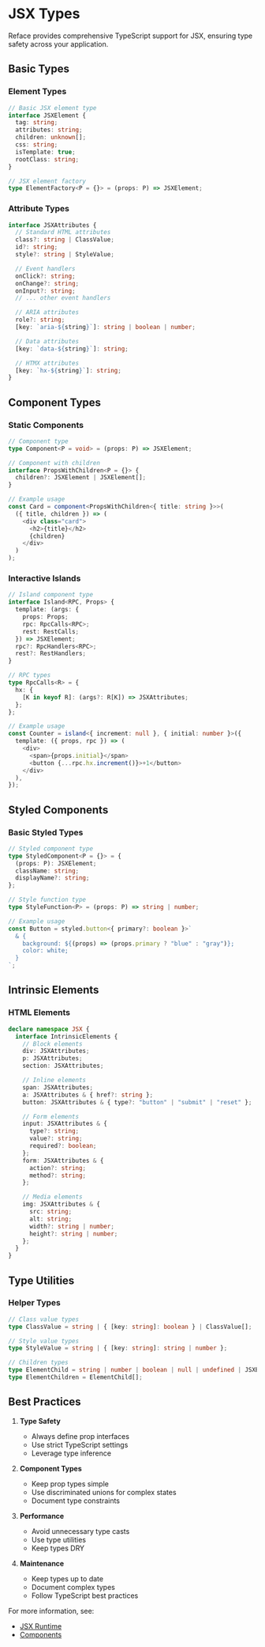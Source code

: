 # JSX Types

Reface provides comprehensive TypeScript support for JSX, ensuring type safety across your application.

## Basic Types

### Element Types

```typescript
// Basic JSX element type
interface JSXElement {
  tag: string;
  attributes: string;
  children: unknown[];
  css: string;
  isTemplate: true;
  rootClass: string;
}

// JSX element factory
type ElementFactory<P = {}> = (props: P) => JSXElement;
```

### Attribute Types

```typescript
interface JSXAttributes {
  // Standard HTML attributes
  class?: string | ClassValue;
  id?: string;
  style?: string | StyleValue;

  // Event handlers
  onClick?: string;
  onChange?: string;
  onInput?: string;
  // ... other event handlers

  // ARIA attributes
  role?: string;
  [key: `aria-${string}`]: string | boolean | number;

  // Data attributes
  [key: `data-${string}`]: string;

  // HTMX attributes
  [key: `hx-${string}`]: string;
}
```

## Component Types

### Static Components

```typescript
// Component type
type Component<P = void> = (props: P) => JSXElement;

// Component with children
interface PropsWithChildren<P = {}> {
  children?: JSXElement | JSXElement[];
}

// Example usage
const Card = component<PropsWithChildren<{ title: string }>>(
  ({ title, children }) => (
    <div class="card">
      <h2>{title}</h2>
      {children}
    </div>
  )
);
```

### Interactive Islands

```typescript
// Island component type
interface Island<RPC, Props> {
  template: (args: {
    props: Props;
    rpc: RpcCalls<RPC>;
    rest: RestCalls;
  }) => JSXElement;
  rpc?: RpcHandlers<RPC>;
  rest?: RestHandlers;
}

// RPC types
type RpcCalls<R> = {
  hx: {
    [K in keyof R]: (args?: R[K]) => JSXAttributes;
  };
};

// Example usage
const Counter = island<{ increment: null }, { initial: number }>({
  template: ({ props, rpc }) => (
    <div>
      <span>{props.initial}</span>
      <button {...rpc.hx.increment()}>+1</button>
    </div>
  ),
});
```

## Styled Components

### Basic Styled Types

```typescript
// Styled component type
type StyledComponent<P = {}> = {
  (props: P): JSXElement;
  className: string;
  displayName?: string;
};

// Style function type
type StyleFunction<P> = (props: P) => string | number;

// Example usage
const Button = styled.button<{ primary?: boolean }>`
  & {
    background: ${(props) => (props.primary ? "blue" : "gray")};
    color: white;
  }
`;
```

## Intrinsic Elements

### HTML Elements

```typescript
declare namespace JSX {
  interface IntrinsicElements {
    // Block elements
    div: JSXAttributes;
    p: JSXAttributes;
    section: JSXAttributes;

    // Inline elements
    span: JSXAttributes;
    a: JSXAttributes & { href?: string };
    button: JSXAttributes & { type?: "button" | "submit" | "reset" };

    // Form elements
    input: JSXAttributes & {
      type?: string;
      value?: string;
      required?: boolean;
    };
    form: JSXAttributes & {
      action?: string;
      method?: string;
    };

    // Media elements
    img: JSXAttributes & {
      src: string;
      alt: string;
      width?: string | number;
      height?: string | number;
    };
  }
}
```

## Type Utilities

### Helper Types

```typescript
// Class value types
type ClassValue = string | { [key: string]: boolean } | ClassValue[];

// Style value types
type StyleValue = string | { [key: string]: string | number };

// Children types
type ElementChild = string | number | boolean | null | undefined | JSXElement;
type ElementChildren = ElementChild[];
```

## Best Practices

1. **Type Safety**

   - Always define prop interfaces
   - Use strict TypeScript settings
   - Leverage type inference

2. **Component Types**

   - Keep prop types simple
   - Use discriminated unions for complex states
   - Document type constraints

3. **Performance**

   - Avoid unnecessary type casts
   - Use type utilities
   - Keep types DRY

4. **Maintenance**
   - Keep types up to date
   - Document complex types
   - Follow TypeScript best practices

For more information, see:

- [JSX Runtime](./runtime.md)
- [Components](../core/components.md)
